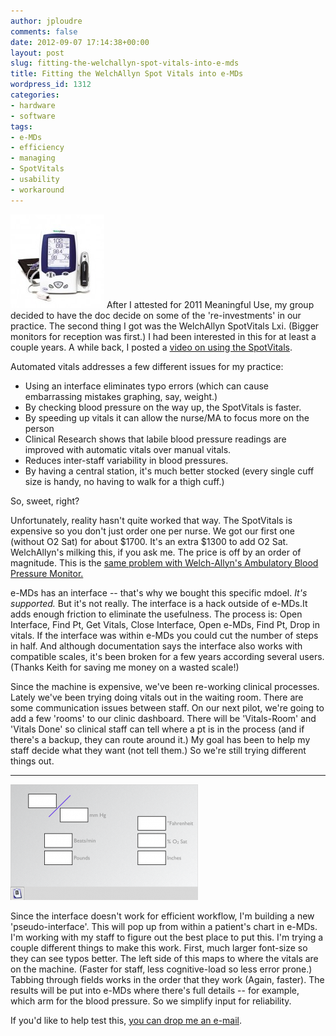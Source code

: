 ```yaml
---
author: jploudre
comments: false
date: 2012-09-07 17:14:38+00:00
layout: post
slug: fitting-the-welchallyn-spot-vitals-into-e-mds
title: Fitting the WelchAllyn Spot Vitals into e-MDs
wordpress_id: 1312
categories:
- hardware
- software
tags:
- e-MDs
- efficiency
- managing
- SpotVitals
- usability
- workaround
---
```


![](/files/2011/08/450x0-E1-2-150x150.jpg) After I attested for 2011 Meaningful Use, my group decided to have the doc decide on some of the 're-investments' in our practice. The second thing I got was the WelchAllyn SpotVitals Lxi. (Bigger monitors for reception was first.) I had been interested in this for at least a couple years. A while back, I posted a [video on using the SpotVitals](/2012/welchallyn-spotvitals-lxi/).

Automated vitals addresses a few different issues for my practice:

* Using an interface eliminates typo errors (which can cause embarrassing mistakes graphing, say, weight.)
* By checking blood pressure on the way up, the SpotVitals is faster.
* By speeding up vitals it can allow the nurse/MA to focus more on the person
* Clinical Research shows that labile blood pressure readings are improved with automatic vitals over manual vitals.
* Reduces inter-staff variability in blood pressures.
* By having a central station, it's much better stocked (every single cuff size is handy, no having to walk for a thigh cuff.)

So, sweet, right?

Unfortunately, reality hasn't quite worked that way. The SpotVitals is expensive so you don't just order one per nurse. We got our first one (without O2 Sat) for about $1700. It's an extra $1300 to add O2 Sat. WelchAllyn's milking this, if you ask me. The price is off by an order of magnitude. This is the [same problem with Welch-Allyn's Ambulatory Blood Pressure Monitor.](/2011/ambulatory-blood-pressure-monitor-wheres-innovation/)

e-MDs has an interface -- that's why we bought this specific mdoel. *It's supported.* But it's not really. The interface is a hack outside of e-MDs.It adds enough friction to eliminate the usefulness. The process is: Open Interface, Find Pt, Get Vitals, Close Interface, Open e-MDs, Find Pt, Drop in vitals. If the interface was within e-MDs you could cut the number of steps in half. And although documentation says the interface also works with compatible scales, it's been broken for a few years according several users. (Thanks Keith for saving me money on a wasted scale!)

Since the machine is expensive, we've been re-working clinical processes. Lately we've been trying doing vitals out in the waiting room. There are some communication issues between staff. On our next pilot, we're going to add a few 'rooms' to our clinic dashboard. There will be 'Vitals-Room' and 'Vitals Done' so clinical staff can tell where a pt is in the process (and if there's a backup, they can route around it.) My goal has been to help my staff decide what they want (not tell them.) So we're still trying different things out.

----------------------
![](/files/2012/09/vitalsbackground-300x185.png)

Since the interface doesn't work for efficient workflow, I'm building a new 'pseudo-interface'. This will pop up from within a patient's chart in e-MDs. I'm working with my staff to figure out the best place to put this. I'm trying a couple different things to make this work. First, much larger font-size so they can see typos better. The left side of this maps to where the vitals are on the machine. (Faster for staff, less cognitive-load so less error prone.) Tabbing through fields works in the order that they work (Again, faster). The results will be put into e-MDs where there's full details -- for example, which arm for the blood pressure. So we simplify input for reliability. 

If you'd like to help test this,  [you can drop me an e-mail](/about/).

